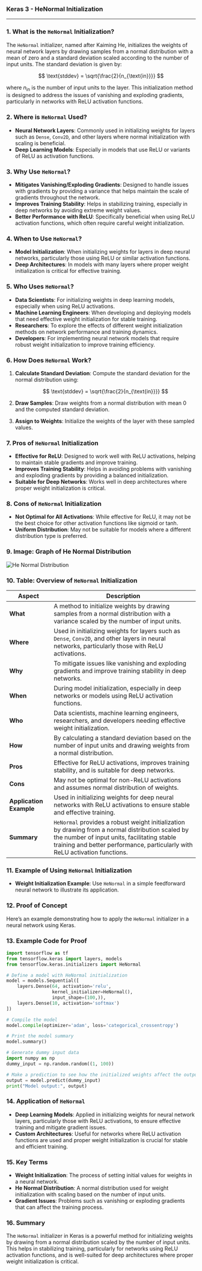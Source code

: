 ### **Keras 3 - HeNormal Initialization**

---

### **1. What is the `HeNormal` Initialization?**

The `HeNormal` initializer, named after Kaiming He, initializes the weights of neural network layers by drawing samples from a normal distribution with a mean of zero and a standard deviation scaled according to the number of input units. The standard deviation is given by:

$$ \text{stddev} = \sqrt{\frac{2}{n_{\text{in}}}} $$

where $n_{\text{in}}$ is the number of input units to the layer. This initialization method is designed to address the issues of vanishing and exploding gradients, particularly in networks with ReLU activation functions.

### **2. Where is `HeNormal` Used?**

- **Neural Network Layers**: Commonly used in initializing weights for layers such as `Dense`, `Conv2D`, and other layers where normal initialization with scaling is beneficial.
- **Deep Learning Models**: Especially in models that use ReLU or variants of ReLU as activation functions.

### **3. Why Use `HeNormal`?**

- **Mitigates Vanishing/Exploding Gradients**: Designed to handle issues with gradients by providing a variance that helps maintain the scale of gradients throughout the network.
- **Improves Training Stability**: Helps in stabilizing training, especially in deep networks by avoiding extreme weight values.
- **Better Performance with ReLU**: Specifically beneficial when using ReLU activation functions, which often require careful weight initialization.

### **4. When to Use `HeNormal`?**

- **Model Initialization**: When initializing weights for layers in deep neural networks, particularly those using ReLU or similar activation functions.
- **Deep Architectures**: In models with many layers where proper weight initialization is critical for effective training.

### **5. Who Uses `HeNormal`?**

- **Data Scientists**: For initializing weights in deep learning models, especially when using ReLU activations.
- **Machine Learning Engineers**: When developing and deploying models that need effective weight initialization for stable training.
- **Researchers**: To explore the effects of different weight initialization methods on network performance and training dynamics.
- **Developers**: For implementing neural network models that require robust weight initialization to improve training efficiency.

### **6. How Does `HeNormal` Work?**

1. **Calculate Standard Deviation**: Compute the standard deviation for the normal distribution using:

   $$ \text{stddev} = \sqrt{\frac{2}{n_{\text{in}}}} $$

2. **Draw Samples**: Draw weights from a normal distribution with mean 0 and the computed standard deviation.
3. **Assign to Weights**: Initialize the weights of the layer with these sampled values.

### **7. Pros of `HeNormal` Initialization**

- **Effective for ReLU**: Designed to work well with ReLU activations, helping to maintain stable gradients and improve training.
- **Improves Training Stability**: Helps in avoiding problems with vanishing and exploding gradients by providing a balanced initialization.
- **Suitable for Deep Networks**: Works well in deep architectures where proper weight initialization is critical.

### **8. Cons of `HeNormal` Initialization**

- **Not Optimal for All Activations**: While effective for ReLU, it may not be the best choice for other activation functions like sigmoid or tanh.
- **Uniform Distribution**: May not be suitable for models where a different distribution type is preferred.

### **9. Image: Graph of He Normal Distribution**

![He Normal Distribution](https://upload.wikimedia.org/wikipedia/commons/thumb/e/e6/He_Normal_Weight_Initialization.png/1200px-He_Normal_Weight_Initialization.png)

### **10. Table: Overview of `HeNormal` Initialization**

| **Aspect**              | **Description**                                                                                             |
|-------------------------|-------------------------------------------------------------------------------------------------------------|
| **What**                | A method to initialize weights by drawing samples from a normal distribution with a variance scaled by the number of input units. |
| **Where**               | Used in initializing weights for layers such as `Dense`, `Conv2D`, and other layers in neural networks, particularly those with ReLU activations. |
| **Why**                 | To mitigate issues like vanishing and exploding gradients and improve training stability in deep networks. |
| **When**                | During model initialization, especially in deep networks or models using ReLU activation functions.         |
| **Who**                 | Data scientists, machine learning engineers, researchers, and developers needing effective weight initialization. |
| **How**                 | By calculating a standard deviation based on the number of input units and drawing weights from a normal distribution. |
| **Pros**                | Effective for ReLU activations, improves training stability, and is suitable for deep networks.              |
| **Cons**                | May not be optimal for non-ReLU activations and assumes normal distribution of weights.                    |
| **Application Example** | Used in initializing weights for deep neural networks with ReLU activations to ensure stable and effective training. |
| **Summary**             | `HeNormal` provides a robust weight initialization by drawing from a normal distribution scaled by the number of input units, facilitating stable training and better performance, particularly with ReLU activation functions. |

### **11. Example of Using `HeNormal` Initialization**

- **Weight Initialization Example**: Use `HeNormal` in a simple feedforward neural network to illustrate its application.

### **12. Proof of Concept**

Here’s an example demonstrating how to apply the `HeNormal` initializer in a neural network using Keras.

### **13. Example Code for Proof**

```python
import tensorflow as tf
from tensorflow.keras import layers, models
from tensorflow.keras.initializers import HeNormal

# Define a model with HeNormal initialization
model = models.Sequential([
    layers.Dense(64, activation='relu', 
                 kernel_initializer=HeNormal(), 
                 input_shape=(100,)),
    layers.Dense(10, activation='softmax')
])

# Compile the model
model.compile(optimizer='adam', loss='categorical_crossentropy')

# Print the model summary
model.summary()

# Generate dummy input data
import numpy as np
dummy_input = np.random.random((1, 100))

# Make a prediction to see how the initialized weights affect the output
output = model.predict(dummy_input)
print("Model output:", output)
```

### **14. Application of `HeNormal`**

- **Deep Learning Models**: Applied in initializing weights for neural network layers, particularly those with ReLU activations, to ensure effective training and mitigate gradient issues.
- **Custom Architectures**: Useful for networks where ReLU activation functions are used and proper weight initialization is crucial for stable and efficient training.

### **15. Key Terms**

- **Weight Initialization**: The process of setting initial values for weights in a neural network.
- **He Normal Distribution**: A normal distribution used for weight initialization with scaling based on the number of input units.
- **Gradient Issues**: Problems such as vanishing or exploding gradients that can affect the training process.

### **16. Summary**

The `HeNormal` initializer in Keras is a powerful method for initializing weights by drawing from a normal distribution scaled by the number of input units. This helps in stabilizing training, particularly for networks using ReLU activation functions, and is well-suited for deep architectures where proper weight initialization is critical.